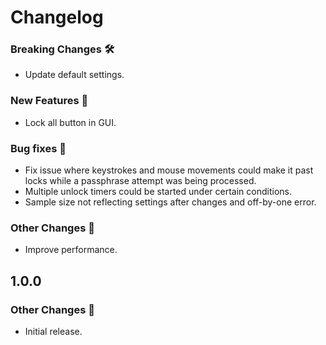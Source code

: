 # Changelog

### Breaking Changes 🛠
- Update default settings.

### New Features 🎉
- Lock all button in GUI.

### Bug fixes 🐛
- Fix issue where keystrokes and mouse movements could make it past locks while a passphrase attempt was being processed.
- Multiple unlock timers could be started under certain conditions.
- Sample size not reflecting settings after changes and off-by-one error.

### Other Changes 🔄
- Improve performance.

## 1.0.0

### Other Changes 🔄
- Initial release.
